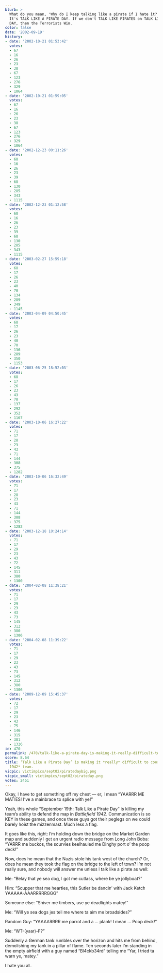 ```yaml
---
blurb: >
  What do you mean, 'Why do I keep talking like a pirate if I hate it?' Well .. DUH.
  It's TALK LIKE A PIRATE DAY. If we don't TALK LIKE PIRATES on TALK LIKE A PIRATE
  DAY, then the Terrorists Win.
color: false
date: '2002-09-19'
history:
- date: '2002-10-21 01:53:42'
  votes:
  - 67
  - 16
  - 26
  - 23
  - 38
  - 67
  - 123
  - 276
  - 329
  - 1064
- date: '2002-10-21 01:59:05'
  votes:
  - 67
  - 16
  - 26
  - 23
  - 38
  - 67
  - 123
  - 276
  - 329
  - 1064
- date: '2002-12-23 00:11:26'
  votes:
  - 68
  - 16
  - 26
  - 23
  - 39
  - 68
  - 130
  - 285
  - 343
  - 1115
- date: '2002-12-23 01:12:58'
  votes:
  - 68
  - 16
  - 26
  - 23
  - 39
  - 68
  - 130
  - 285
  - 343
  - 1115
- date: '2003-02-27 15:59:18'
  votes:
  - 68
  - 17
  - 26
  - 23
  - 40
  - 70
  - 134
  - 289
  - 349
  - 1145
- date: '2003-04-09 04:50:45'
  votes:
  - 68
  - 17
  - 26
  - 23
  - 40
  - 70
  - 136
  - 289
  - 350
  - 1153
- date: '2003-06-25 18:52:03'
  votes:
  - 68
  - 17
  - 26
  - 23
  - 43
  - 70
  - 137
  - 292
  - 352
  - 1167
- date: '2003-10-06 16:27:22'
  votes:
  - 71
  - 17
  - 28
  - 23
  - 43
  - 71
  - 144
  - 308
  - 375
  - 1282
- date: '2003-10-06 16:32:49'
  votes:
  - 71
  - 17
  - 28
  - 23
  - 43
  - 71
  - 144
  - 308
  - 375
  - 1282
- date: '2003-12-18 10:24:14'
  votes:
  - 71
  - 17
  - 29
  - 23
  - 43
  - 72
  - 145
  - 311
  - 380
  - 1300
- date: '2004-02-08 11:38:21'
  votes:
  - 71
  - 17
  - 29
  - 23
  - 43
  - 73
  - 145
  - 312
  - 380
  - 1306
- date: '2004-02-08 11:39:22'
  votes:
  - 71
  - 17
  - 29
  - 23
  - 43
  - 73
  - 145
  - 312
  - 380
  - 1306
- date: '2009-12-09 15:45:37'
  votes:
  - 72
  - 17
  - 29
  - 23
  - 43
  - 75
  - 146
  - 315
  - 381
  - 1326
id: 470
permalink: /470/talk-like-a-pirate-day-is-making-it-really-difficult-to-coordinate-my-battlefield-1942-team/
score: 8.64
title: ‘Talk Like a Pirate Day’ is making it *really* difficult to coordinate my *Battlefield
  1942* team.
vicpic: victimpics/sept02/piratedaybig.png
vicpic_small: victimpics/sept02/pirateday.png
votes: 2451
---
```


Okay, I have to get something off my chest — er, I mean “YAARRR ME
MATIES! I’ve a mainbrace to splice with ye!”

Yeah, this whole “September 19th: Talk Like a Pirate Day” is killing my
team’s ability to defend the map in *Battlefield 1942*. Communication is
so KEY in these games, and once these guys got their peglegs on we could
barely hoist the mizzenmast. Much less a flag.

It goes like this, right: I’m holding down the bridge on the Market
Garden map and suddenly I get an urgent radio message from Long John
Boba: “YARRR me buckos, the scurvies keelhauled me Dinghy port o’ the
poop deck!”

Now, does he mean that the Nazis stole his tank west of the church? Or,
does he mean they took the flag on the bridge to the left of town? I’m
not really sure, and nobody will answer me unless I talk like a pirate
as well:

Me: “Belay that ye sea dog, I got me cutlass, where be ye jollyboat?”

Him: “Scupper that me hearties, this Sutler be dancin’ with Jack Ketch
YAAAAA-AAARRRRRGGG”

Someone else: “Shiver me timbers, use ye deadlights matey!”

Me: “Will ye sea dogs jes tell me where ta aim me broadsides?”

Random Guy: “YAAAARRRR me parrot and a ... plank! I mean ... Poop deck!”

Me: “WT-(yaar)-F?”

Suddenly a German tank rumbles over the horizon and hits me from behind,
demolishing my tank in a pillar of flame. Ten seconds later I’m standing
in the empty airfield with a guy named “Bl4ckb34rd” telling me “Yar, I
tried ta warn ye, matey.”

I hate you all.